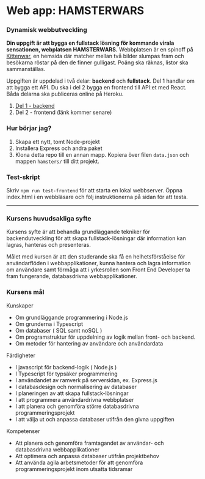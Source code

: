 # Web app: HAMSTERWARS
### Dynamisk webbutveckling

**Din uppgift är att bygga en fullstack lösning för kommande virala sensationen, webplatsen HAMSTERWARS.**
Webbplatsen är en spinoff på [Kittenwar](http://www.kittenwar.com), en hemsida där matcher mellan två bilder slumpas fram och besökarna röstar på den de finner gulligast. Poäng ska räknas, listor ska sammanställas.

Uppgiften är uppdelad i två delar: **backend** och **fullstack**. Del 1 handlar om att bygga ett API. Du ska i del 2 bygga en frontend till API:et med React. Båda delarna ska publiceras online på Heroku.

1. [Del 1 - backend](backend.md)
1. Del 2 - frontend (länk kommer senare)


### Hur börjar jag?
1. Skapa ett nytt, tomt Node-projekt
1. Installera Express och andra paket
1. Klona detta repo till en annan mapp. Kopiera över filen `data.json` och mappen `hamsters/` till ditt projekt.


### Test-skript
Skriv `npm run test-frontend` för att starta en lokal webbserver. Öppna index.html i en webbläsare och följ instruktionerna på sidan för att testa.

---

### Kursens huvudsakliga syfte
Kursens syfte är att behandla grundläggande tekniker för backendutveckling för att skapa fullstack-lösningar där information kan lagras, hanteras och presenteras.

Målet med kursen är att den studerande ska få en helhetsförståelse för användarflöden i webbapplikationer, kunna hantera och lagra information om användare samt förmåga att i yrkesrollen som Front End Developer ta fram fungerande, databasdrivna webbapplikationer.

### Kursens mål
Kunskaper    
+ Om grundläggande programmering i Node.js
+ Om grunderna i Typescript
+ Om databaser ( SQL samt noSQL )
+ Om programstruktur för uppdelning av logik mellan front- och backend.
+ Om metoder för hantering av användare och användardata

Färdigheter
+ I javascript för backend-logik ( Node.js )
+ I Typescript för typsäker programmering
+ I användandet av ramverk på serversidan, ex. Express.js
+ I databasdesign och normalisering av databaser
+ I planeringen av att skapa fullstack-lösningar
+ I att programmera användardrivna webbplatser
+ I att planera och genomföra större databasdrivna programmeringsprojekt
+ I att välja ut och anpassa databaser utifrån den givna uppgiften

Kompetenser
+ Att planera och genomföra framtagandet av användar- och databasdrivna webbapplikationer
+ Att optimera och anpassa databaser utifrån projektbehov
+ Att använda agila arbetsmetoder för att genomföra programmeringsprojekt inom utsatta tidsramar
